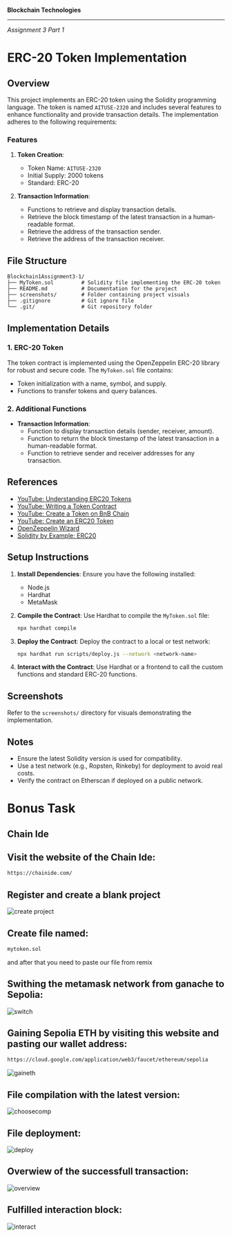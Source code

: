 **Blockchain Technologies**

---

_Assignment 3 Part 1_




# ERC-20 Token Implementation

## Overview
This project implements an ERC-20 token using the Solidity programming language. The token is named `AITUSE-2320` and includes several features to enhance functionality and provide transaction details. The implementation adheres to the following requirements:

### Features
1. **Token Creation**:
   - Token Name: `AITUSE-2320`
   - Initial Supply: 2000 tokens
   - Standard: ERC-20

2. **Transaction Information**:
   - Functions to retrieve and display transaction details.
   - Retrieve the block timestamp of the latest transaction in a human-readable format.
   - Retrieve the address of the transaction sender.
   - Retrieve the address of the transaction receiver.

## File Structure
```
Blockchain1Assignment3-1/
├── MyToken.sol         # Solidity file implementing the ERC-20 token
├── README.md           # Documentation for the project
├── screenshots/        # Folder containing project visuals
├── .gitignore          # Git ignore file
└── .git/               # Git repository folder
```

## Implementation Details
### 1. ERC-20 Token
The token contract is implemented using the OpenZeppelin ERC-20 library for robust and secure code. The `MyToken.sol` file contains:
- Token initialization with a name, symbol, and supply.
- Functions to transfer tokens and query balances.

### 2. Additional Functions
- **Transaction Information**:
  - Function to display transaction details (sender, receiver, amount).
  - Function to return the block timestamp of the latest transaction in a human-readable format.
  - Function to retrieve sender and receiver addresses for any transaction.

## References
- [YouTube: Understanding ERC20 Tokens](https://www.youtube.com/watch?v=-5j6Ho0Bkfk)
- [YouTube: Writing a Token Contract](https://www.youtube.com/watch?v=o9Ux3xDrkIo)
- [YouTube: Create a Token on BnB Chain](https://www.youtube.com/watch?v=Q_wK6N9GtS8)
- [YouTube: Create an ERC20 Token](https://www.youtube.com/watch?v=ZLFiGHIxS1c)
- [OpenZeppelin Wizard](https://wizard.openzeppelin.com/)
- [Solidity by Example: ERC20](https://solidity-by-example.org/app/erc20/)

## Setup Instructions
1. **Install Dependencies**:
   Ensure you have the following installed:
   - Node.js
   - Hardhat
   - MetaMask

2. **Compile the Contract**:
   Use Hardhat to compile the `MyToken.sol` file:
   ```bash
   npx hardhat compile
   ```

3. **Deploy the Contract**:
   Deploy the contract to a local or test network:
   ```bash
   npx hardhat run scripts/deploy.js --network <network-name>
   ```

4. **Interact with the Contract**:
   Use Hardhat or a frontend to call the custom functions and standard ERC-20 functions.

## Screenshots
Refer to the `screenshots/` directory for visuals demonstrating the implementation.

## Notes
- Ensure the latest Solidity version is used for compatibility.
- Use a test network (e.g., Ropsten, Rinkeby) for deployment to avoid real costs.
- Verify the contract on Etherscan if deployed on a public network.



# Bonus Task

## Chain Ide

## Visit the website of the Chain Ide:

```bash
https://chainide.com/
```

## Register and create a blank project

![create project](screenshots/project.png)

## Create file named:

```bash
mytoken.sol
```
and after that you need to paste our file from remix

## Swithing the metamask network from ganache to Sepolia:

![switch](screenshots/switch.png)

## Gaining Sepolia ETH by visiting this website and pasting our wallet address:

```bash
https://cloud.google.com/application/web3/faucet/ethereum/sepolia
```

![gaineth](screenshots/gaineth.png)

## File compilation with the latest version:

![choosecomp](screenshots/choosecomp.png)

## File deployment:

![deploy](screenshots/deploy.png)

## Overwiew of the successfull transaction:

![overview](screenshots/overview.png)

## Fulfilled interaction block:

![interact](screenshots/interact.png)
